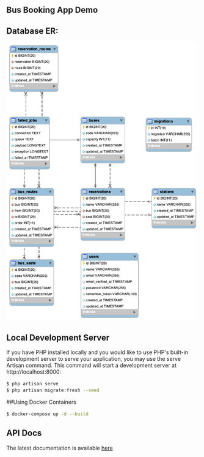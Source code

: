 ## Bus Booking App Demo

## Database ER:
![Database ER](database.png)

## Local Development Server

If you have PHP installed locally and you would like to use PHP's built-in development server to serve your application, you may use the serve Artisan command. This command will start a development server at http://localhost:8000:

```bash
$ php artisan serve
$ php artisan migrate:fresh --seed
```

##Using Docker Containers
```bash
$ docker-compose up -d --build
```

## API Docs
The latest documentation is available [here](https://documenter.getpostman.com/view/5026193/SzfCV6TJ)
